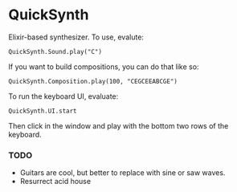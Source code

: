 QuickSynth
==========

Elixir-based synthesizer. To use, evalute:

`QuickSynth.Sound.play("C")`

If you want to build compositions, you can do that like so:

`QuickSynth.Composition.play(100, "CEGCEEABCGE")`

To run the keyboard UI, evaluate:

`QuickSynth.UI.start`

Then click in the window and play with the bottom two rows of the keyboard.

### TODO

* Guitars are cool, but better to replace with sine or saw waves.
* Resurrect acid house
